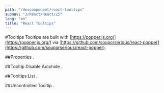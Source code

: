 ```yaml
---
path: "/devcomponent/react-tooltips"
subnav: "3/React/React/25"
lang: "en"
title: "React Tooltips"
---
```


#Tooltips
Tooltips are built with [https://popper.js.org/](https://popper.js.org/) via [https://github.com/souporserious/react-popper](https://github.com/souporserious/react-popper).
<reacttooltipexample1 />

##Properties
.
<reacttooltipexample2 />

##Tooltip Disable Autohide
.
<reacttooltipexample3 />

##Tooltips List
.
<reacttooltipexample4 />

##Uncontrolled Tooltip
.
<reacttooltipexample5 />